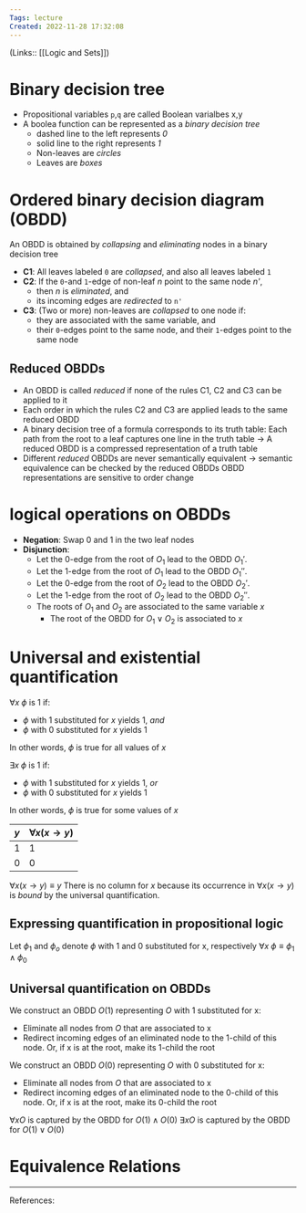 ```yaml
---
Tags: lecture
Created: 2022-11-28 17:32:08
---
```

(Links:: [[Logic and Sets]])
# Binary decision tree
- Propositional variables `p`,`q` are called Boolean varialbes x,y
- A boolea function can be represented as a *binary decision tree*
	- dashed line to the left represents *0*
	- solid line to the right represents *1*
	- Non-leaves are *circles*
	- Leaves are *boxes*
# Ordered binary decision diagram (OBDD)
An OBDD is obtained by *collapsing* and *eliminating* nodes in a binary decision tree
- **C1**: All leaves labeled `0` are *collapsed*, and also all leaves labeled `1`
- **C2**: If the `0`-and `1`-edge of non-leaf *n* point to the same node *n'*,
	- then *n* is *eliminated*, and
	- its incoming edges are *redirected* to `n'`
- **C3**: (Two or more) non-leaves are *collapsed* to one node if:
	- they are associated with the same variable, and
	- their `0`-edges point to the same node, and
	  their `1`-edges point to the same node
## Reduced OBDDs
- An OBDD is called *reduced* if none of the rules C1, C2 and C3 can be applied to it
- Each order in which the rules C2 and C3 are applied leads to the same reduced OBDD
- A binary decision tree of a formula corresponds to its truth table:
  Each path from the root to a leaf captures one line in the truth table
  -> A reduced OBDD is a compressed representation of a truth table
- Different *reduced* OBDDs are never semantically equivalent
  -> semantic equivalence can be checked by the reduced OBDDs
  OBDD representations are sensitive to order change
# logical operations on OBDDs
- **Negation**: Swap 0 and 1 in the two leaf nodes
- **Disjunction**: 
	- Let the 0-edge from the root of $O_1$ lead to the OBDD $O_1'$.
	- Let the 1-edge from the root of $O_1$ lead to the OBDD $O_1''$.
	- Let the 0-edge from the root of $O_2$ lead to the OBDD $O_2'$.
	- Let the 1-edge from the root of $O_2$ lead to the OBDD $O_2''$.
	- The roots of $O_1$ and $O_2$ are associated to the same variable $x$
		- The root of the OBDD for $O_1 \lor O_2$ is associated to $x$

# Universal and existential quantification
$\forall x \;\phi$ is 1 if:
- $\phi$ with 1 substituted for $x$ yields 1, *and*
- $\phi$ with 0 substituted for $x$ yields 1

In other words, $\phi$ is true for all values of $x$

$\exists x \;\phi$ is 1 if:
- $\phi$ with 1 substituted for $x$ yields 1, *or*
- $\phi$ with 0 substituted for $x$ yields 1

In other words, $\phi$ is true for some values of $x$

| $y$ | $\forall x(x\to y)$ |
| --- | ------------------- |
| 1   | 1                   |
| 0   | 0                   |

$\forall x(x\to y)\equiv y$
There is no column for $x$ because its occurrence in $\forall x(x\to y)$ is *bound* by the universal quantification.
## Expressing quantification in propositional logic
Let $\phi_1$ and $\phi_o$ denote $\phi$ with 1 and 0 substituted for x, respectively
$\forall x \;\phi \equiv \phi_1 \land \phi_0$
## Universal quantification on OBDDs
We construct an OBDD $O(1)$ representing $O$ with 1 substituted for x:
- Eliminate all nodes from $O$ that are associated to x
- Redirect incoming edges of an eliminated node to the 1-child of this node. Or, if x is at the root, make its 1-child the root

We construct an OBDD $O(0)$ representing $O$ with 0 substituted for x:
- Eliminate all nodes from $O$ that are associated to x
- Redirect incoming edges of an eliminated node to the 0-child of this node. Or, if x is at the root, make its 0-child the root

$\forall x O$ is captured by the OBDD for $O(1)\land O(0)$
$\exists x O$ is captured by the OBDD for $O(1)\lor O(0)$
# Equivalence Relations


---
References: